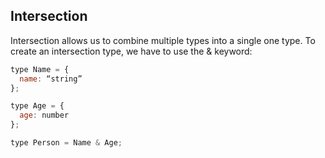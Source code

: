 ## Intersection

Intersection allows us to combine multiple types into a single one type. To create an intersection type, we have to use the & keyword:

```js
type Name = {
  name: “string”
};

type Age = {
  age: number
};

type Person = Name & Age;
```
